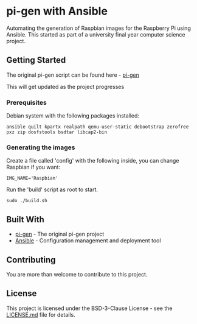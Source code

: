 # pi-gen with Ansible

Automating the generation of Raspbian images for the Raspberry Pi using Ansible. 
This started as part of a university final year computer science project.

## Getting Started

The original pi-gen script can be found here - [pi-gen](https://github.com/RPi-Distro/pi-gen)

This will get updated as the project progresses

### Prerequisites

Debian system with the following packages installed:
```
ansible quilt kpartx realpath qemu-user-static debootstrap zerofree pxz zip dosfstools bsdtar libcap2-bin
```

### Generating the images
Create a file called 'config' with the following inside, you can change Raspbian if you want:
```
IMG_NAME='Raspbian'
```

Run the 'build' script as root to start. 

```
sudo ./build.sh
```

## Built With

* [pi-gen](https://github.com/RPi-Distro/pi-gen) - The original pi-gen project
* [Ansible](https://www.ansible.com/) - Configuration management and deployment tool

## Contributing

You are more than welcome to contribute to this project.

## License

This project is licensed under the BSD-3-Clause License - see the [LICENSE.md](LICENSE.md) file for details.
